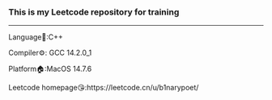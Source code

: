 ### This is my Leetcode repository for training
---
<p>Language📖:C++</p>
<p>Compiler⚙️: GCC 14.2.0_1</p>
<p>Platform🏠:MacOS 14.7.6</p>
<p>Leetcode homepage😘:https://leetcode.cn/u/b1narypoet/</p> 


